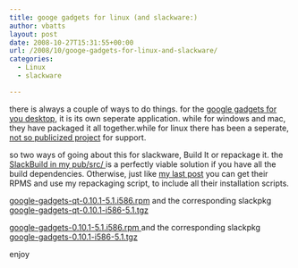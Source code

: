 ```yaml
---
title: googe gadgets for linux (and slackware:)
author: vbatts
layout: post
date: 2008-10-27T15:31:55+00:00
url: /2008/10/googe-gadgets-for-linux-and-slackware/
categories:
  - Linux
  - slackware

---
```

there is always a couple of ways to do things. for the [google gadgets for you desktop][1], it is its own seperate application. while for windows and mac, they have packaged it all together.while for linux there has been a seperate, [not so publicized project][2] for support.

so two ways of going about this for slackware, Build It or repackage it. the <a href="http://://hashbangbash.com/pub/src/SlackBuilds/TESTING/google-gadgets/" target="_blank">SlackBuild in my pub/src/ </a>is a perfectly viable solution if you have all the build dependencies. Otherwise, just like <a href="http://blog.hashbangbash.com/index.php/2008/10/26/google-desktop-for-slackware/" target="_blank">my last post</a> you can get their RPMS and use my repackaging script, to include all their installation scripts.

<a href="http://download.opensuse.org/repositories/home:/hfiguiere/openSUSE_10.3/i586/google-gadgets-qt-0.10.1-5.1.i586.rpm" target="_blank">google-gadgets-qt-0.10.1-5.1.i586.rpm</a> and the corresponding slackpkg <a href="http://hashbangbash.com/downloads/slackpkgs/google-gadgets-qt-0.10.1-i586-5.1.tgz" target="_blank">google-gadgets-qt-0.10.1-i586-5.1.tgz</a>

<a href="http://download.opensuse.org/repositories/home:/hfiguiere/openSUSE_10.3/i586/google-gadgets-0.10.1-5.1.i586.rpm" target="_blank">google-gadgets-0.10.1-5.1.i586.rpm </a>and the corresponding slackpkg <a href="http://hashbangbash.com/downloads/slackpkgs/google-gadgets-0.10.1-i586-5.1.tgz" target="_blank">google-gadgets-0.10.1-i586-5.1.tgz</a>

enjoy

 [1]: http://desktop.google.com/plugins/
 [2]: http://code.google.com/p/google-gadgets-for-linux/